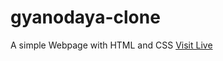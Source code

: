 # gyanodaya-clone
A simple Webpage with HTML and CSS
[Visit Live](anishrajpandey.github.io/gyanodaya-clone)

